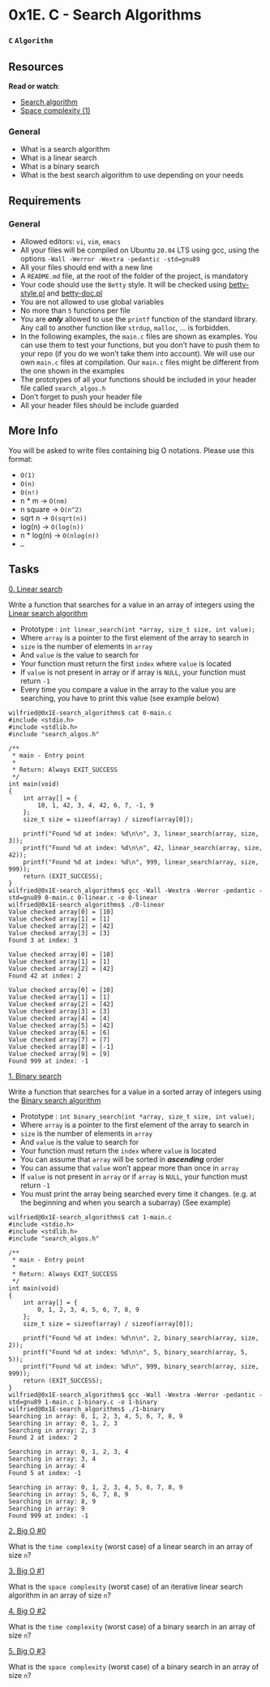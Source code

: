 # 0x1E. C - Search Algorithms
### `C` `Algorithm`
## Resources
**Read or watch**:

* [Search algorithm](https://en.wikipedia.org/wiki/Search_algorithm)
* [Space complexity (1)](https://www.geeksforgeeks.org/g-fact-86/)

### General
* What is a search algorithm
* What is a linear search
* What is a binary search
* What is the best search algorithm to use depending on your needs

## Requirements
### General
* Allowed editors: `vi`, `vim`, `emacs`
* All your files will be compiled on Ubuntu `20.04` LTS using gcc, using the options `-Wall -Werror -Wextra -pedantic -std=gnu89`
* All your files should end with a new line
* A `README.md` file, at the root of the folder of the project, is mandatory
* Your code should use the `Betty` style. It will be checked using [betty-style.pl](https://github.com/alx-tools/Betty/blob/master/betty-style.pl) and [betty-doc.pl](https://github.com/alx-tools/Betty/blob/master/betty-doc.pl)
* You are not allowed to use global variables
* No more than `5` functions per file
* You are ***only*** allowed to use the `printf` function of the standard library. Any call to another function like `strdup`, `malloc`, … is forbidden.
* In the following examples, the `main.c` files are shown as examples. 
You can use them to test your functions, but you don’t have to push them to your repo (if you do we won’t take them into account). 
We will use our own `main.c` files at compilation. 
Our `main.c` files might be different from the one shown in the examples
* The prototypes of all your functions should be included in your header file called `search_algos.h`
* Don’t forget to push your header file
* All your header files should be include guarded

## More Info
You will be asked to write files containing big O notations. Please use this format:
* `O(1)`
* `O(n)`
* `O(n!)`
* n * m -> `O(nm)`
* n square -> `O(n^2)`
* sqrt n -> `O(sqrt(n))`
* log(n) -> `O(log(n))`
* n * log(n) -> `O(nlog(n))`
* `…`

## Tasks

[0. Linear search](0-linear.c)

Write a function that searches for a value in an array of integers using the [Linear search algorithm](https://en.wikipedia.org/wiki/Linear_search)

* Prototype : `int linear_search(int *array, size_t size, int value);`
* Where `array` is a pointer to the first element of the array to search in
* `size` is the number of elements in `array`
* And `value` is the value to search for
* Your function must return the first `index` where `value` is located
* If `value` is not present in array or if array is `NULL`, your function must return `-1`
* Every time you compare a value in the array to the value you are searching, you have to print this value (see example below)
```
wilfried@0x1E-search_algorithms$ cat 0-main.c 
#include <stdio.h>
#include <stdlib.h>
#include "search_algos.h"

/**
 * main - Entry point
 *
 * Return: Always EXIT_SUCCESS
 */
int main(void)
{
    int array[] = {
        10, 1, 42, 3, 4, 42, 6, 7, -1, 9
    };
    size_t size = sizeof(array) / sizeof(array[0]);

    printf("Found %d at index: %d\n\n", 3, linear_search(array, size, 3));
    printf("Found %d at index: %d\n\n", 42, linear_search(array, size, 42));
    printf("Found %d at index: %d\n", 999, linear_search(array, size, 999));
    return (EXIT_SUCCESS);
}
wilfried@0x1E-search_algorithms$ gcc -Wall -Wextra -Werror -pedantic -std=gnu89 0-main.c 0-linear.c -o 0-linear
wilfried@0x1E-search_algorithms$ ./0-linear 
Value checked array[0] = [10]
Value checked array[1] = [1]
Value checked array[2] = [42]
Value checked array[3] = [3]
Found 3 at index: 3

Value checked array[0] = [10]
Value checked array[1] = [1]
Value checked array[2] = [42]
Found 42 at index: 2

Value checked array[0] = [10]
Value checked array[1] = [1]
Value checked array[2] = [42]
Value checked array[3] = [3]
Value checked array[4] = [4]
Value checked array[5] = [42]
Value checked array[6] = [6]
Value checked array[7] = [7]
Value checked array[8] = [-1]
Value checked array[9] = [9]
Found 999 at index: -1
```

[1. Binary search](./1-binary.c)

Write a function that searches for a value in a sorted array of integers using the [Binary search algorithm](https://en.wikipedia.org/wiki/Binary_search_algorithm)

* Prototype : `int binary_search(int *array, size_t size, int value);`
* Where `array` is a pointer to the first element of the array to search in
* `size` is the number of elements in `array`
* And `value` is the value to search for
* Your function must return the `index` where `value` is located
* You can assume that `array` will be sorted in ***ascending*** order
* You can assume that `value` won’t appear more than once in `array`
* If `value` is not present in `array` or if `array` is `NULL`, your function must return `-1`
* You must print the array being searched every time it changes. (e.g. at the beginning and when you search a subarray) (See example)
```
wilfried@0x1E-search_algorithms$ cat 1-main.c 
#include <stdio.h>
#include <stdlib.h>
#include "search_algos.h"

/**
 * main - Entry point
 *
 * Return: Always EXIT_SUCCESS
 */
int main(void)
{
    int array[] = {
        0, 1, 2, 3, 4, 5, 6, 7, 8, 9
    };
    size_t size = sizeof(array) / sizeof(array[0]);

    printf("Found %d at index: %d\n\n", 2, binary_search(array, size, 2));
    printf("Found %d at index: %d\n\n", 5, binary_search(array, 5, 5));
    printf("Found %d at index: %d\n", 999, binary_search(array, size, 999));
    return (EXIT_SUCCESS);
}
wilfried@0x1E-search_algorithms$ gcc -Wall -Wextra -Werror -pedantic -std=gnu89 1-main.c 1-binary.c -o 1-binary
wilfried@0x1E-search_algorithms$ ./1-binary 
Searching in array: 0, 1, 2, 3, 4, 5, 6, 7, 8, 9
Searching in array: 0, 1, 2, 3
Searching in array: 2, 3
Found 2 at index: 2

Searching in array: 0, 1, 2, 3, 4
Searching in array: 3, 4
Searching in array: 4
Found 5 at index: -1

Searching in array: 0, 1, 2, 3, 4, 5, 6, 7, 8, 9
Searching in array: 5, 6, 7, 8, 9
Searching in array: 8, 9
Searching in array: 9
Found 999 at index: -1
```

[2. Big O #0](./2-O)

What is the `time complexity` (worst case) of a linear search in an array of size `n`?

[3. Big O #1](./3-O)

What is the `space complexity` (worst case) of an iterative linear search algorithm in an array of size `n`?

[4. Big O #2](./4-O)

What is the `time complexity` (worst case) of a binary search in an array of size `n`?

[5. Big O #3](./5-O)

What is the `space complexity` (worst case) of a binary search in an array of size `n`?

